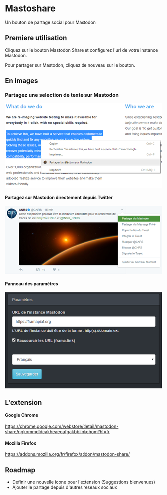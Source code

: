 # Mastoshare
Un bouton de partage social pour Mastodon

## Premiere utilisation
Cliquez sur le bouton Mastodon Share et configurez l'url de votre instance Mastodon.

Pour partager sur Mastodon, cliquez de nouveau sur le bouton.



## En images

### Partagez une selection de texte sur Mastodon
![Partage d'une selection de texte](share-selection-feature.png)

#### Partagez sur Mastodon directement depuis Twitter

![Partage depuis Twitter](share-from-twitter-feature.png)

#### Panneau des paramètres
![Panneaux de configuration](settings.png)


## L'extension
#### Google Chrome
https://chrome.google.com/webstore/detail/mastodon-share/ngkommdldcakheaeoafgakbbiinkohom?hl=fr

#### Mozilla Firefox
https://addons.mozilla.org/fr/firefox/addon/mastodon-share/



## Roadmap
- Definir une nouvelle icone pour l'extension (Suggestions bienvenues)
- Ajouter le partage depuis d'autres reseaux sociaux




